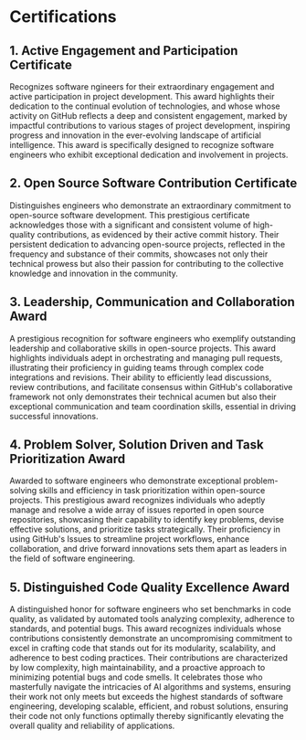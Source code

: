 # Certifications

## 1. Active Engagement and Participation Certificate

Recognizes software ngineers for their extraordinary engagement and active participation in project development. This award highlights their dedication to the continual evolution of technologies, and whose whose activity on GitHub reflects a deep and consistent engagement, marked by impactful contributions to various stages of project development, inspiring progress and innovation in the ever-evolving landscape of artificial intelligence. This award is specifically designed to recognize software engineers who exhibit exceptional dedication and involvement in projects.

## 2. Open Source Software Contribution Certificate

Distinguishes engineers who demonstrate an extraordinary commitment to open-source software development. This prestigious certificate acknowledges those with a significant and consistent volume of high-quality contributions, as evidenced by their active commit history. Their persistent dedication to advancing open-source projects, reflected in the frequency and substance of their commits, showcases not only their technical prowess but also their passion for contributing to the collective knowledge and innovation in the community.

## 3. Leadership, Communication and Collaboration Award

A prestigious recognition for software engineers who exemplify outstanding leadership and collaborative skills in open-source projects. This award highlights individuals adept in orchestrating and managing pull requests, illustrating their proficiency in guiding teams through complex code integrations and revisions. Their ability to efficiently lead discussions, review contributions, and facilitate consensus within GitHub's collaborative framework not only demonstrates their technical acumen but also their exceptional communication and team coordination skills, essential in driving successful innovations.

## 4. Problem Solver, Solution Driven and Task Prioritization Award

Awarded to software engineers who demonstrate exceptional problem-solving skills and efficiency in task prioritization within open-source projects. This prestigious award recognizes individuals who adeptly manage and resolve a wide array of issues reported in open source repositories, showcasing their capability to identify key problems, devise effective solutions, and prioritize tasks strategically. Their proficiency in using GitHub's Issues to streamline project workflows, enhance collaboration, and drive forward innovations sets them apart as leaders in the field of software engineering.

## 5. Distinguished Code Quality Excellence Award

A distinguished honor for software engineers who set benchmarks in code quality, as validated by automated tools analyzing complexity, adherence to standards, and potential bugs. This award recognizes individuals whose contributions consistently demonstrate an uncompromising commitment to excel in crafting code that stands out for its modularity, scalability, and adherence to best coding practices. Their contributions are characterized by low complexity, high maintainability, and a proactive approach to minimizing potential bugs and code smells. It celebrates those who masterfully navigate the intricacies of AI algorithms and systems, ensuring their work not only meets but exceeds the highest standards of software engineering, developing scalable, efficient, and robust solutions, ensuring their code not only functions optimally thereby significantly elevating the overall quality and reliability of applications.
